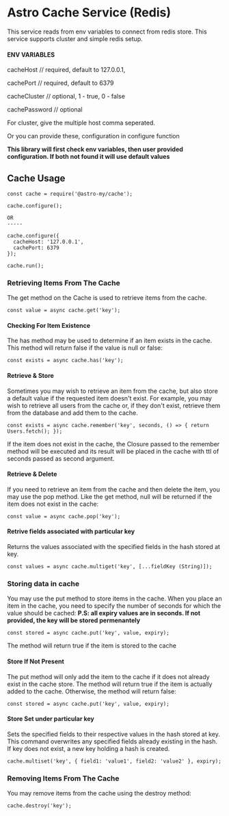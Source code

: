 # Astro Cache Service (Redis)

This service reads from env variables to connect from redis store. This service supports cluster and simple
redis setup.

#### ENV VARIABLES

cacheHost // required, default to 127.0.0.1,

cachePort // required, default to 6379

cacheCluster // optional, 1 - true, 0 - false

cachePassword // optional

For cluster, give the multiple host comma seperated.

Or you can provide these, configuration in configure function

**This library will first check env variables, then user provided configuration. If both not found it will
use default values**

## Cache Usage
```
const cache = require('@astro-my/cache');

cache.configure();

OR
-----

cache.configure({
  cacheHost: '127.0.0.1',
  cachePort: 6379
});

cache.run();
```

### Retrieving Items From The Cache
The get method on the Cache is used to retrieve items from the cache.

```
const value = async cache.get('key');
```

#### Checking For Item Existence
The has method may be used to determine if an item exists in the cache. This method will return false if the 
value is null or false:

```
const exists = async cache.has('key');
```

#### Retrieve & Store
Sometimes you may wish to retrieve an item from the cache, but also store a default value if the requested 
item doesn't exist. For example, you may wish to retrieve all users from the cache or, if they don't exist, 
retrieve them from the database and add them to the cache.

```
const exists = async cache.remember('key', seconds, () => { return Users.fetch(); });
```

If the item does not exist in the cache, the Closure passed to the remember method will be executed and its 
result will be placed in the cache with ttl of seconds passed as second argument.

#### Retrieve & Delete
If you need to retrieve an item from the cache and then delete the item, you may use the pop method. 
Like the get method, null will be returned if the item does not exist in the cache:

```
const value = async cache.pop('key');
```

#### Retrive fields associated with particular key
Returns the values associated with the specified fields in the hash stored at key.

```
const values = async cache.multiget('key', [...fieldKey (String)]);
```

### Storing data in cache
You may use the put method to store items in the cache. When you place an item in the cache, you need to 
specify the number of seconds for which the value should be cached:
**P.S: all expiry values are in seconds. If not provided, the key will be stored permenantely**

```
const stored = async cache.put('key', value, expiry);
```
The method will return true if the item is stored to the cache

#### Store If Not Present
The put method will only add the item to the cache if it does not already exist in the cache store. 
The method will return true if the item is actually added to the cache. Otherwise, the method will return false:

```
const stored = async cache.put('key', value, expiry);
```

#### Store Set under particular key
Sets the specified fields to their respective values in the hash stored at key. This command overwrites any 
specified fields already existing in the hash. If key does not exist, a new key holding a hash is created.

```
cache.multiset('key', { field1: 'value1', field2: 'value2' }, expiry);
```

### Removing Items From The Cache
You may remove items from the cache using the destroy method:

```
cache.destroy('key');
```